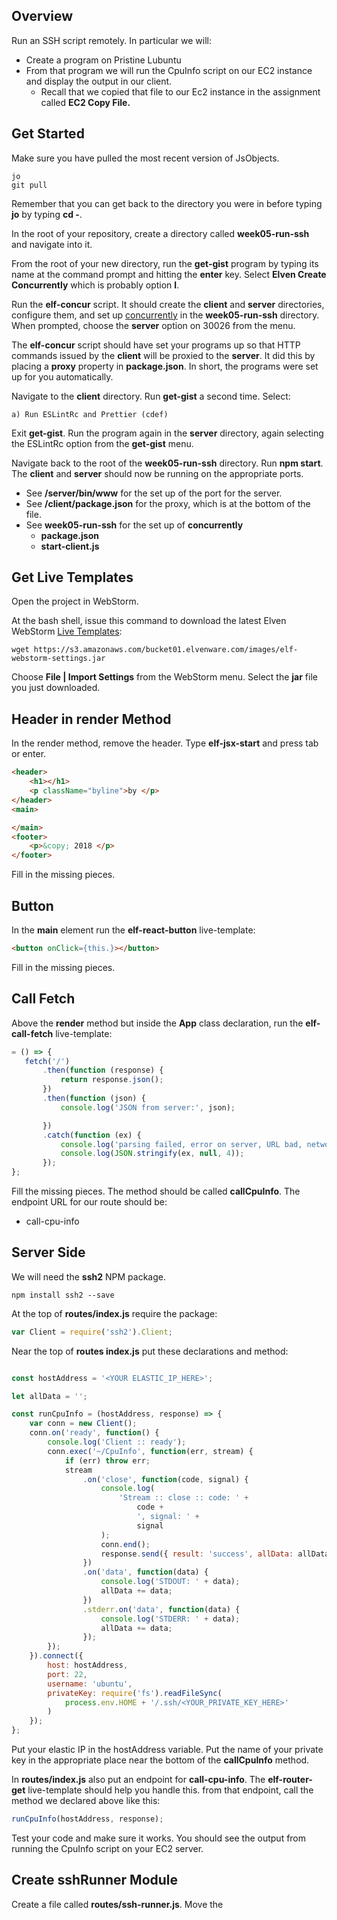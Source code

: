 ## Overview

Run an SSH script remotely. In particular we will:

- Create a program on Pristine Lubuntu
- From that program we will run the CpuInfo script on our EC2 instance and display the output in our client.
  - Recall that we copied that file to our Ec2 instance in the assignment called **EC2 Copy File.**

## Get Started

Make sure you have pulled the most recent version of JsObjects.

    jo
    git pull

Remember that you can get back to the directory you were in before typing **jo** by typing **cd -**.

In the root of your repository, create a directory called **week05-run-ssh** and navigate into it.

From the root of your new directory, run the **get-gist** program by typing its name at the command prompt and hitting the **enter** key. Select **Elven Create Concurrently** which is probably option **l**.

Run the **elf-concur** script. It should create the **client** and **server** directories, configure them, and set up [concurrently][concur] in the **week05-run-ssh** directory. When prompted, choose the **server** option on 30026 from the menu.

The **elf-concur** script should have set your programs up so that HTTP commands issued by the **client** will be proxied to the **server**. It did this by placing a **proxy** property in **package.json**. In short, the programs were set up for you automatically.

Navigate to the **client** directory. Run **get-gist** a second time. Select:

    a) Run ESLintRc and Prettier (cdef)

Exit **get-gist**. Run the program again in the **server** directory, again selecting the ESLintRc option from the **get-gist** menu.

Navigate back to the root of the **week05-run-ssh** directory. Run **npm start**. The **client** and **server** should now be running on the appropriate ports.

- See **/server/bin/www** for the set up of the port for the server.
- See **/client/package.json** for the proxy, which is at the bottom of the file.
- See **week05-run-ssh** for the set up of **concurrently**
  - **package.json**
  - **start-client.js**

## Get Live Templates

Open the project in WebStorm.

At the bash shell, issue this command to download the latest Elven WebStorm [Live Templates][lt]:

    wget https://s3.amazonaws.com/bucket01.elvenware.com/images/elf-webstorm-settings.jar

Choose **File | Import Settings** from the WebStorm menu. Select the **jar** file you just downloaded.

## Header in render Method

In the render method, remove the header. Type **elf-jsx-start** and press tab or enter.

```html
<header>
    <h1></h1>
    <p className="byline">by </p>
</header>
<main>

</main>
<footer>
    <p>&copy; 2018 </p>
</footer>
```

Fill in the missing pieces.

## Button

In the **main** element run the **elf-react-button** live-template:

```html
<button onClick={this.}></button>
```

Fill in the missing pieces.

## Call Fetch

Above the **render** method but inside the **App** class declaration, run the **elf-call-fetch** live-template:

```javascript
= () => {
   fetch('/')
       .then(function (response) {
           return response.json();
       })
       .then(function (json) {
           console.log('JSON from server:', json);

       })
       .catch(function (ex) {
           console.log('parsing failed, error on server, URL bad, network down, or similar');
           console.log(JSON.stringify(ex, null, 4));
       });
};
```

Fill the missing pieces. The method should be called **callCpuInfo**. The endpoint URL for our route should be:

- call-cpu-info

## Server Side

We will need the **ssh2** NPM package.

    npm install ssh2 --save

At the top of **routes/index.js** require the package:

```JavaScript
var Client = require('ssh2').Client;
```

Near the top of **routes index.js** put these declarations and method:

```javascript

const hostAddress = '<YOUR ELASTIC_IP_HERE>';

let allData = '';

const runCpuInfo = (hostAddress, response) => {
    var conn = new Client();
    conn.on('ready', function() {
        console.log('Client :: ready');
        conn.exec('~/CpuInfo', function(err, stream) {
            if (err) throw err;
            stream
                .on('close', function(code, signal) {
                    console.log(
                        'Stream :: close :: code: ' +
                            code +
                            ', signal: ' +
                            signal
                    );
                    conn.end();
                    response.send({ result: 'success', allData: allData });
                })
                .on('data', function(data) {
                    console.log('STDOUT: ' + data);
                    allData += data;
                })
                .stderr.on('data', function(data) {
                    console.log('STDERR: ' + data);
                    allData += data;
                });
        });
    }).connect({
        host: hostAddress,
        port: 22,
        username: 'ubuntu',
        privateKey: require('fs').readFileSync(
            process.env.HOME + '/.ssh/<YOUR_PRIVATE_KEY_HERE>'
        )
    });
};
```

Put your elastic IP in the hostAddress variable. Put the name of your private key in the appropriate place near the bottom of the **callCpuInfo** method.

In **routes/index.js** also put an endpoint for **call-cpu-info**. The **elf-router-get** live-template should help you handle this. from that endpoint, call the method we declared above like this:

```javascript
runCpuInfo(hostAddress, response);
```

Test your code and make sure it works. You should see the output from running the CpuInfo script on your EC2 server.

## Create sshRunner Module

Create a file called **routes/ssh-runner.js**. Move the



[lt]: https://www.jetbrains.com/help/webstorm/using-live-templates.html
[concur]: https://www.npmjs.com/package/concurrently
